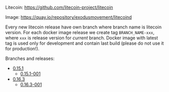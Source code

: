 Litecoin: https://github.com/litecoin-project/litecoin

Image: https://quay.io/repository/exodusmovement/litecoind

Every new litecoin release have own branch where branch name is litecoin version. For each docker image release we create tag `BRANCH_NAME-xxx`, where `xxx` is release version for *current* branch. Docker image with latest tag is used only for development and contain last build (please do not use it for production!).

Branches and releases:

  - [0.15.1](https://github.com/ExodusMovement/docker-litecoind/tree/0.15.1)
    - [0.15.1-001](https://github.com/ExodusMovement/docker-litecoind/tree/0.15.1-001)
  - [0.16.3](https://github.com/ExodusMovement/docker-litecoind/tree/0.16.3)
    - [0.16.3-001](https://github.com/ExodusMovement/docker-litecoind/tree/0.16.3-001)
